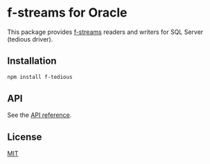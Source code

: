 # f-streams for Oracle

This package provides [f-streams](https://github.com/Sage/f-streams) readers and writers for SQL Server (tedious driver).

## Installation

```sh
npm install f-tedious
```

## API

See the [API reference](lib/index.md).

## License

[MIT](http://en.wikipedia.org/wiki/MIT_License)
